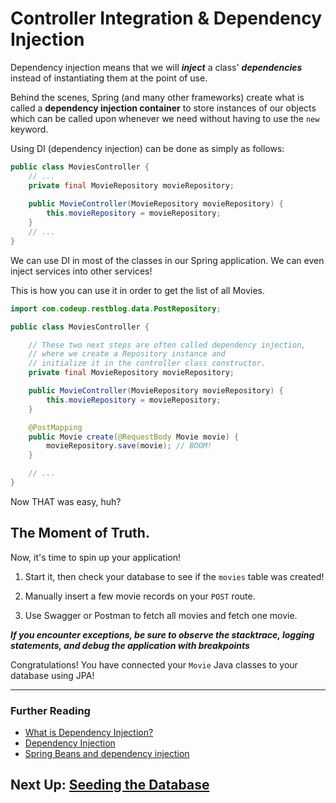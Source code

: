 # Controller Integration & Dependency Injection

Dependency injection means that we will ***inject*** a class' ***dependencies*** instead of instantiating them at the point of use.

Behind the scenes, Spring (and many other frameworks) create what is called a **dependency injection container** to store instances of our objects which can be called upon whenever we need without having to use the `new` keyword.

Using DI (dependency injection) can be done as simply as follows:

```java
public class MoviesController {
    // ...
    private final MovieRepository movieRepository;
    
    public MovieController(MovieRepository movieRepository) {
        this.movieRepository = movieRepository;
    }
    // ...
}
```

We can use DI in most of the classes in our Spring
application. We can even inject services into other services! 

This is how you can use it in order to get the list of all Movies.

```java
import com.codeup.restblog.data.PostRepository;

public class MoviesController {

    // These two next steps are often called dependency injection, 
    // where we create a Repository instance and 
    // initialize it in the controller class constructor.
    private final MovieRepository movieRepository;

    public MovieController(MovieRepository movieRepository) {
        this.movieRepository = movieRepository;
    }

    @PostMapping
    public Movie create(@RequestBody Movie movie) {
        movieRepository.save(movie); // BOOM!
    }

    // ...
}
```
Now THAT was easy, huh? 

## The Moment of Truth.

Now, it's time to spin up your application! 

1. Start it, then check your database to see if the `movies` table was created!

2. Manually insert a few movie records on your `POST` route.

3. Use Swagger or Postman to fetch all movies and fetch one movie.

***If you encounter exceptions, be sure to observe the stacktrace, logging statements, and debug the application with breakpoints***
        
Congratulations! You have connected your `Movie` Java classes to your database using JPA!

---
### Further Reading
- [What is Dependency Injection?](http://stackoverflow.com/questions/130794/what-is-dependency-injection)
- [Dependency Injection](https://en.wikipedia.org/wiki/Dependency_injection)
- [Spring Beans and dependency injection](https://docs.spring.io/spring-boot/docs/current/reference/html/using-boot-spring-beans-and-dependency-injection.html)

## Next Up: [Seeding the Database](8-seeding-the-database.md)
